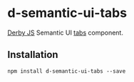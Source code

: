 d-semantic-ui-tabs
==================

[Derby JS](http://derbyjs.com) Semantic UI [tabs](http://semantic-ui.com/modules/tab.html) component.

Installation
------------

    npm install d-semantic-ui-tabs --save
